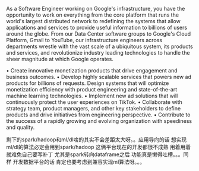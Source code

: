 As a Software Engineer working on Google's infrastructure, you have the opportunity to work on everything from the core platform that runs the world's largest distributed network to redefining the systems that allow applications and services to provide useful information to billions of users around the globe. From our Data Center software groups to Google's Cloud Platform, Gmail to YouTube, our infrastructure engineers across departments wrestle with the vast scale of a ubiquitous system, its products and services, and revolutionize industry leading technologies to handle the sheer magnitude at which Google operates.



• Create innovative monetization products that drive engagement and business outcomes. • Develop highly scalable services that powers new ad products for billions of requests. Design systems that will optimize monetization efficiency with product engineering and state-of-the-art machine learning technologies. • Implement new ad solutions that will continuously protect the user experiences on TikTok. • Collaborate with strategy team, product managers, and other key stakeholders to define products and drive initiatives from engineering perspective. • Contribute to the success of a rapidly growing and evolving organization with speediness and quality.



剩下的spark/hadoop和ml/dl啥的其实不会差距太大呀。。应用导向的话 想实现ml/dl的算法必定会用到spark/hadoop 这俩平台现在的开发都很不成熟 用着用着就难免自己要写补丁 尤其是spark转向dataframe之后 功能真是懒得吐槽。。。同样 开发数据平台的话 肯定也要考虑到兼容实现ml算法呀。。。